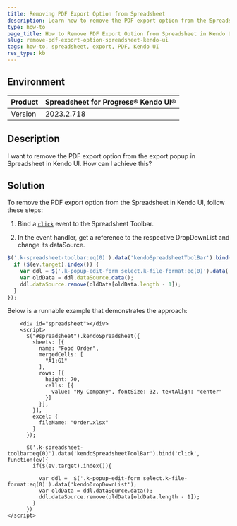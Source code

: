 ```yaml
---
title: Removing PDF Export Option from Spreadsheet
description: Learn how to remove the PDF export option from the Spreadsheet in Kendo UI.
type: how-to
page_title: How to Remove PDF Export Option from Spreadsheet in Kendo UI
slug: remove-pdf-export-option-spreadsheet-kendo-ui
tags: how-to, spreadsheet, export, PDF, Kendo UI
res_type: kb
---
```


## Environment
| Product | Spreadsheet for Progress® Kendo UI® |
| --- | --- |
| Version | 2023.2.718 |

## Description
I want to remove the PDF export option from the export popup in Spreadsheet in Kendo UI. How can I achieve this?

## Solution
To remove the PDF export option from the Spreadsheet in Kendo UI, follow these steps:

1. Bind a [`click`](/api/javascript/ui/toolbar/events/click) event to the Spreadsheet Toolbar.

2. In the event handler, get a reference to the respective DropDownList and change its dataSource.

```javascript
$('.k-spreadsheet-toolbar:eq(0)').data('kendoSpreadsheetToolBar').bind('click', function(ev) {
  if ($(ev.target).index()) {
    var ddl = $('.k-popup-edit-form select.k-file-format:eq(0)').data('kendoDropDownList');
    var oldData = ddl.dataSource.data();
    ddl.dataSource.remove(oldData[oldData.length - 1]);
  }
});
```

Below is a runnable example that demonstrates the approach:

```dojo
    <div id="spreadsheet"></div>
    <script>
      $("#spreadsheet").kendoSpreadsheet({
        sheets: [{
          name: "Food Order",
          mergedCells: [
            "A1:G1"
          ],
          rows: [{
            height: 70,
            cells: [{
              value: "My Company", fontSize: 32, textAlign: "center"
            }]
          }],
        }],
        excel: {
          fileName: "Order.xlsx"
        }
      });

      $('.k-spreadsheet-toolbar:eq(0)').data('kendoSpreadsheetToolBar').bind('click', function(ev){
        if($(ev.target).index()){

          var ddl =  $('.k-popup-edit-form select.k-file-format:eq(0)').data('kendoDropDownList');
          var oldData = ddl.dataSource.data();          
          ddl.dataSource.remove(oldData[oldData.length - 1]);
        }
      })
</script>
```

